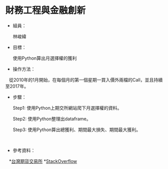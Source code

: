 # 財務工程與金融創新

* 組員：

    林峻緯

* 目標：

    使用Python算出月選擇權的獲利



* 操作方法：

    從2010年的1月開始，在每個月的第一個星期一買入價外兩檔的Call，並且持續至2017年。



* 步驟：

    Step1: 使用Python上期交所網站爬下月選擇權的資料。

    Step2: 使用Python整理出dataframe。

    Step3: 使用Python算出總獲利、期間最大損失、期間最大獲利。
    
    
* 參考資料：
    
    *[台灣期貨交易所](http://www.taifex.com.tw/chinese/3/3_2_1.asp)
    *[StackOverflow](https://stackoverflow.com/)

